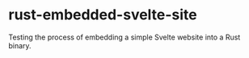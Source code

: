 # rust-embedded-svelte-site
Testing the process of embedding a simple Svelte website into a Rust binary.
